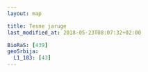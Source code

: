 ```yaml
---
layout: map

title: Tesne jaruge
last_modified_at: 2018-05-23T08:07:32+02:00

BioRaS: [439]
geoSrbija:
  L1_183: [43]
---
```

